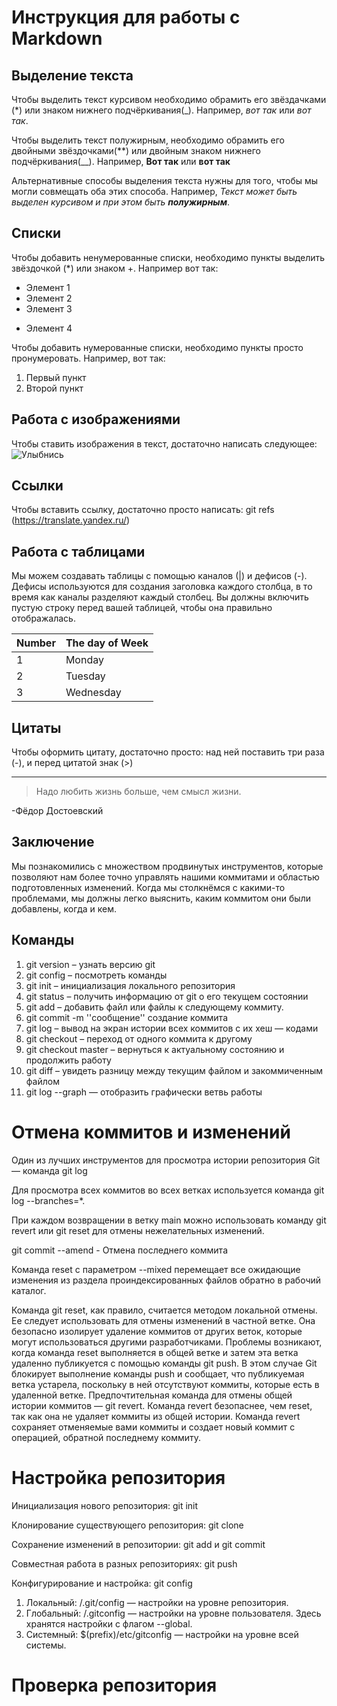 # Инструкция для работы с Markdown

## Выделение текста

Чтобы выделить текст курсивом необходимо обрамить его звёздачками (*) или знаком нижнего подчёркивания(_). Например, *вот так* или _вот так_.

Чтобы выделить текст полужирным, необходимо обрамить его двойными звёздочками(**) или двойным знаком нижнего подчёркивания(__). Например, **Вот так** или __вот так__

Альтернативные способы выделения текста нужны для того, чтобы мы могли совмещать оба этих способа. Например, _Текст может быть выделен курсивом и при этом быть **полужирным**_.

## Списки

Чтобы добавить ненумерованные списки, необходимо пункты выделить звёздочкой (*) или знаком +. Например вот так:

* Элемент 1
* Элемент 2
* Элемент 3
+ Элемент 4

Чтобы добавить нумерованные списки, необходимо пункты просто пронумеровать. Например, вот так:
1. Первый пункт
2. Второй пункт

## Работа с изображениями

Чтобы ставить изображения в текст, достаточно написать следующее:
![Улыбнись](IMG_2847.jpg)

## Ссылки

Чтобы вставить ссылку, достаточно просто написать: git refs (https://translate.yandex.ru/)

## Работа с таблицами

Мы можем создавать таблицы с помощью каналов (|) и дефисов (-). Дефисы используются для создания заголовка каждого столбца, в то время как каналы разделяют каждый столбец. Вы должны включить пустую строку перед вашей таблицей, чтобы она правильно отображалась. 

| Number | The day of Week |
|--------|-----------------|
|      1 | Monday          |
|      2 | Tuesday         |
|      3 | Wednesday       |

## Цитаты

Чтобы оформить цитату, достаточно просто: над ней поставить три раза (-), и перед цитатой знак (>)

---

>Надо любить жизнь больше, чем смысл жизни.

-Фёдор Достоевский

## Заключение

Мы познакомились с множеством продвинутых инструментов, которые позволяют нам более точно управлять нашими коммитами и областью подготовленных изменений. Когда мы столкнёмся с какими-то проблемами, мы должны легко выяснить, каким коммитом они были добавлены, когда и кем.

## Команды

1. git version – узнать версию git
2. git config – посмотреть команды
3. git init – инициализация локального репозитория
4. git status – получить информацию от git о его текущем состоянии
5. git add – добавить файл или файлы к следующему коммиту.
6. git commit -m ''сообщение'' создание коммита
7. git log – вывод на экран истории всех коммитов с их хеш — кодами
8. git checkout – переход от одного коммита к другому
9. git checkout master – вернуться к актуальному состоянию и продолжить работу
10. git diff – увидеть разницу между текущим файлом и закоммиченным файлом
11. git log --graph — отобразить графически ветвь работы

# Отмена коммитов и изменений

Один из лучших инструментов для просмотра истории репозитория Git — команда git log

 Для просмотра всех коммитов во всех ветках используется команда git log --branches=*.

 При каждом возвращении в ветку main можно использовать команду git revert или git reset для отмены нежелательных изменений.

  git commit --amend - Отмена последнего коммита

  Команда reset с параметром --mixed перемещает все ожидающие изменения из раздела проиндексированных файлов обратно в рабочий каталог.

  Команда git reset, как правило, считается методом локальной отмены. Ее следует использовать для отмены изменений в частной ветке. Она безопасно изолирует удаление коммитов от других веток, которые могут использоваться другими разработчиками. Проблемы возникают, когда команда reset выполняется в общей ветке и затем эта ветка удаленно публикуется с помощью команды git push. В этом случае Git блокирует выполнение команды push и сообщает, что публикуемая ветка устарела, поскольку в ней отсутствуют коммиты, которые есть в удаленной ветке. Предпочтительная команда для отмены общей истории коммитов — git revert. Команда revert безопаснее, чем reset, так как она не удаляет коммиты из общей истории. Команда revert сохраняет отменяемые вами коммиты и создает новый коммит с операцией, обратной последнему коммиту. 

  # Настройка репозитория

  Инициализация нового репозитория: git init

  Клонирование существующего репозитория: git clone

  Сохранение изменений в репозитории: git add и git commit

  Совместная работа в разных репозиториях: git push

  Конфигурирование и настройка: git config
  1. Локальный: /.git/config — настройки на уровне репозитория.
  2. Глобальный: /.gitconfig — настройки на уровне пользователя. Здесь хранятся настройки с флагом --global.
  3. Системный: $(prefix)/etc/gitconfig — настройки на уровне всей системы.

  # Проверка репозитория

  